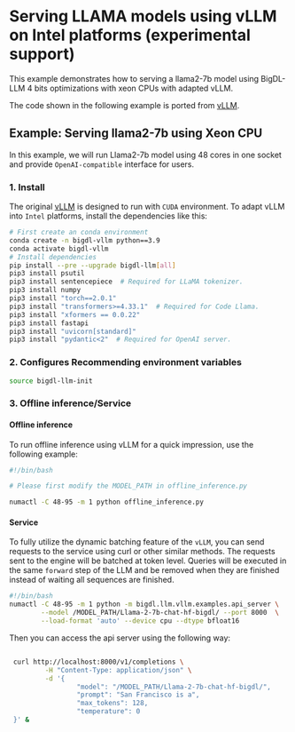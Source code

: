 # Serving LLAMA models using vLLM on Intel platforms (experimental support)

This example demonstrates how to serving a llama2-7b model using BigDL-LLM 4 bits optimizations with xeon CPUs with adapted vLLM.

The code shown in the following example is ported from [vLLM](https://github.com/vllm-project/vllm).


## Example: Serving llama2-7b using Xeon CPU

In this example, we will run Llama2-7b model using 48 cores in one socket and provide `OpenAI-compatible` interface for users.

### 1. Install

The original [vLLM](https://github.com/vllm-project/vllm) is designed to run with `CUDA` environment. To adapt vLLM into `Intel` platforms, install the dependencies like this:

```bash
# First create an conda environment
conda create -n bigdl-vllm python==3.9
conda activate bigdl-vllm
# Install dependencies
pip install --pre --upgrade bigdl-llm[all]
pip3 install psutil
pip3 install sentencepiece  # Required for LLaMA tokenizer.
pip3 install numpy
pip3 install "torch==2.0.1"
pip3 install "transformers>=4.33.1"  # Required for Code Llama.
pip3 install "xformers == 0.0.22"
pip3 install fastapi
pip3 install "uvicorn[standard]"
pip3 install "pydantic<2"  # Required for OpenAI server.
```

### 2. Configures Recommending environment variables

```bash
source bigdl-llm-init
```

### 3. Offline inference/Service

#### Offline inference

To run offline inference using vLLM for a quick impression, use the following example:

```bash
#!/bin/bash

# Please first modify the MODEL_PATH in offline_inference.py

numactl -C 48-95 -m 1 python offline_inference.py

```

#### Service

To fully utilize the dynamic batching feature of the `vLLM`, you can send requests to the service using curl or other similar methods.  The requests sent to the engine will be batched at token level. Queries will be executed in the same `forward` step of the LLM and be removed when they are finished instead of waiting all sequences are finished.

```bash
#!/bin/bash
numactl -C 48-95 -m 1 python -m bigdl.llm.vllm.examples.api_server \
        --model /MODEL_PATH/Llama-2-7b-chat-hf-bigdl/ --port 8000  \
        --load-format 'auto' --device cpu --dtype bfloat16
```

Then you can access the api server using the following way:

```bash

 curl http://localhost:8000/v1/completions \
         -H "Content-Type: application/json" \
         -d '{
                 "model": "/MODEL_PATH/Llama-2-7b-chat-hf-bigdl/",
                 "prompt": "San Francisco is a",
                 "max_tokens": 128,
                 "temperature": 0
 }' &
```
